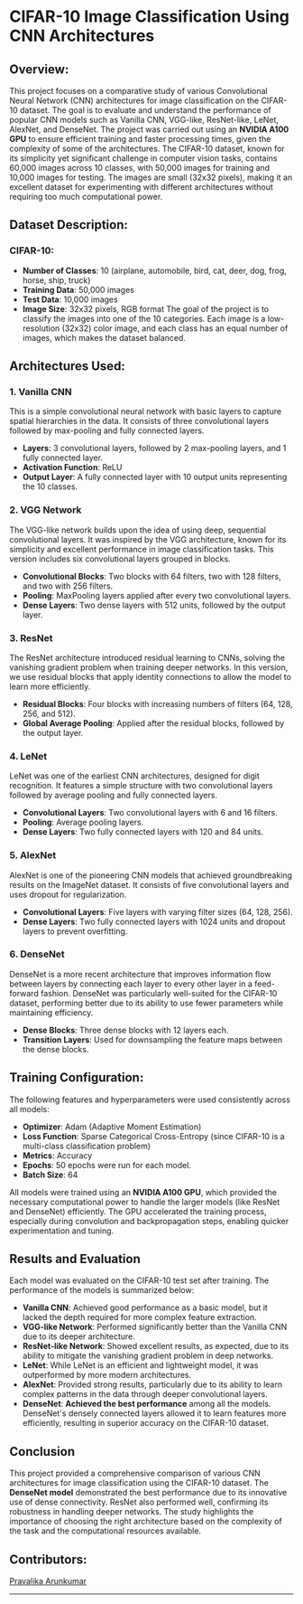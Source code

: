 # CIFAR-10 Image Classification Using CNN Architectures

## Overview:
This project focuses on a comparative study of various Convolutional Neural Network (CNN) architectures for image classification on the CIFAR-10 dataset. The goal is to evaluate and understand the performance of popular CNN models such as Vanilla CNN, VGG-like, ResNet-like, LeNet, AlexNet, and DenseNet. The project was carried out using an **NVIDIA A100 GPU** to ensure efficient training and faster processing times, given the complexity of some of the architectures. The CIFAR-10 dataset, known for its simplicity yet significant challenge in computer vision tasks, contains 60,000 images across 10 classes, with 50,000 images for training and 10,000 images for testing. The images are small (32x32 pixels), making it an excellent dataset for experimenting with different architectures without requiring too much computational power.

## Dataset Description:
### CIFAR-10:
- **Number of Classes**: 10 (airplane, automobile, bird, cat, deer, dog, frog, horse, ship, truck)
- **Training Data**: 50,000 images
- **Test Data**: 10,000 images
- **Image Size**: 32x32 pixels, RGB format
The goal of the project is to classify the images into one of the 10 categories. Each image is a low-resolution (32x32) color image, and each class has an equal number of images, which makes the dataset balanced.

## Architectures Used:

### 1. **Vanilla CNN**
This is a simple convolutional neural network with basic layers to capture spatial hierarchies in the data. It consists of three convolutional layers followed by max-pooling and fully connected layers.
- **Layers**: 3 convolutional layers, followed by 2 max-pooling layers, and 1 fully connected layer.
- **Activation Function**: ReLU
- **Output Layer**: A fully connected layer with 10 output units representing the 10 classes.

### 2. **VGG Network**
The VGG-like network builds upon the idea of using deep, sequential convolutional layers. It was inspired by the VGG architecture, known for its simplicity and excellent performance in image classification tasks. This version includes six convolutional layers grouped in blocks.
- **Convolutional Blocks**: Two blocks with 64 filters, two with 128 filters, and two with 256 filters.
- **Pooling**: MaxPooling layers applied after every two convolutional layers.
- **Dense Layers**: Two dense layers with 512 units, followed by the output layer.

### 3. **ResNet**
The ResNet architecture introduced residual learning to CNNs, solving the vanishing gradient problem when training deeper networks. In this version, we use residual blocks that apply identity connections to allow the model to learn more efficiently.
- **Residual Blocks**: Four blocks with increasing numbers of filters (64, 128, 256, and 512).
- **Global Average Pooling**: Applied after the residual blocks, followed by the output layer.

### 4. **LeNet**
LeNet was one of the earliest CNN architectures, designed for digit recognition. It features a simple structure with two convolutional layers followed by average pooling and fully connected layers.
- **Convolutional Layers**: Two convolutional layers with 6 and 16 filters.
- **Pooling**: Average pooling layers.
- **Dense Layers**: Two fully connected layers with 120 and 84 units.

### 5. **AlexNet**
AlexNet is one of the pioneering CNN models that achieved groundbreaking results on the ImageNet dataset. It consists of five convolutional layers and uses dropout for regularization.
- **Convolutional Layers**: Five layers with varying filter sizes (64, 128, 256).
- **Dense Layers**: Two fully connected layers with 1024 units and dropout layers to prevent overfitting.

### 6. **DenseNet**
DenseNet is a more recent architecture that improves information flow between layers by connecting each layer to every other layer in a feed-forward fashion. DenseNet was particularly well-suited for the CIFAR-10 dataset, performing better due to its ability to use fewer parameters while maintaining efficiency.
- **Dense Blocks**: Three dense blocks with 12 layers each.
- **Transition Layers**: Used for downsampling the feature maps between the dense blocks.

## Training Configuration:
The following features and hyperparameters were used consistently across all models:
- **Optimizer**: Adam (Adaptive Moment Estimation)
- **Loss Function**: Sparse Categorical Cross-Entropy (since CIFAR-10 is a multi-class classification problem)
- **Metrics**: Accuracy
- **Epochs**: 50 epochs were run for each model.
- **Batch Size**: 64

All models were trained using an **NVIDIA A100 GPU**, which provided the necessary computational power to handle the larger models (like ResNet and DenseNet) efficiently. The GPU accelerated the training process, especially during convolution and backpropagation steps, enabling quicker experimentation and tuning.

## Results and Evaluation
Each model was evaluated on the CIFAR-10 test set after training. The performance of the models is summarized below:
- **Vanilla CNN**: Achieved good performance as a basic model, but it lacked the depth required for more complex feature extraction.
- **VGG-like Network**: Performed significantly better than the Vanilla CNN due to its deeper architecture.
- **ResNet-like Network**: Showed excellent results, as expected, due to its ability to mitigate the vanishing gradient problem in deep networks.
- **LeNet**: While LeNet is an efficient and lightweight model, it was outperformed by more modern architectures.
- **AlexNet**: Provided strong results, particularly due to its ability to learn complex patterns in the data through deeper convolutional layers.
- **DenseNet**: **Achieved the best performance** among all the models. DenseNet's densely connected layers allowed it to learn features more efficiently, resulting in superior accuracy on the CIFAR-10 dataset.

## Conclusion
This project provided a comprehensive comparison of various CNN architectures for image classification using the CIFAR-10 dataset. The **DenseNet model** demonstrated the best performance due to its innovative use of dense connectivity. ResNet also performed well, confirming its robustness in handling deeper networks. The study highlights the importance of choosing the right architecture based on the complexity of the task and the computational resources available.

## Contributors:  
[Pravalika Arunkumar](https://github.com/pravalikaarunkumar)

--- 


